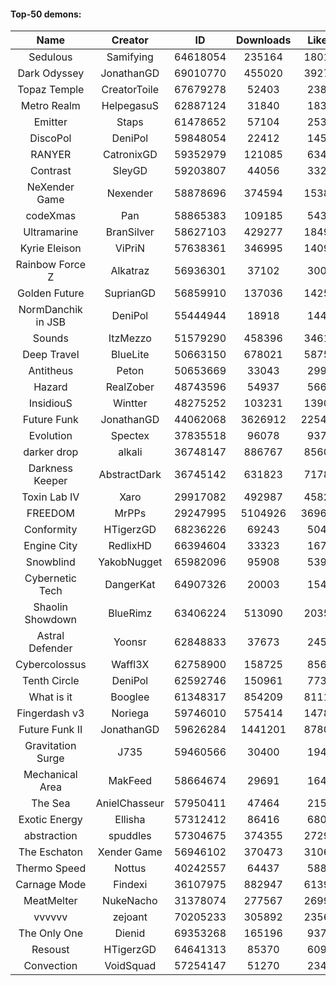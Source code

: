 #### Top-50 demons:

| Name | Creator | ID | Downloads | Likes |
|:---:|:---:|:---:|:---:|:---:|
| Sedulous | Samifying | 64618054 | 235164 | 18010
| Dark Odyssey | JonathanGD | 69010770 | 455020 | 39272
| Topaz Temple | CreatorToile | 67679278 | 52403 | 2388
| Metro Realm | HelpegasuS | 62887124 | 31840 | 1834
| Emitter | Staps | 61478652 | 57104 | 2530
| DiscoPol | DeniPol | 59848054 | 22412 | 1450
| RANYER | CatronixGD | 59352979 | 121085 | 6348
| Contrast | SleyGD | 59203807 | 44056 | 3329
| NeXender Game | Nexender | 58878696 | 374594 | 15380
| codeXmas | Pan | 58865383 | 109185 | 5430
| Ultramarine | BranSilver | 58627103 | 429277 | 18494
| Kyrie Eleison | ViPriN | 57638361 | 346995 | 14098
| Rainbow Force Z | Alkatraz | 56936301 | 37102 | 3008
| Golden Future | SuprianGD  | 56859910 | 137036 | 14252
| NormDanchik in JSB | DeniPol | 55444944 | 18918 | 1440
| Sounds | ItzMezzo | 51579290 | 458396 | 34614
| Deep Travel | BlueLite | 50663150 | 678021 | 58757
| Antitheus | Peton | 50653669 | 33043 | 2994
| Hazard | RealZober | 48743596 | 54937 | 5666
| InsidiouS | Wintter | 48275252 | 103231 | 13902
| Future Funk | JonathanGD | 44062068 | 3626912 | 225429
| Evolution | Spectex | 37835518 | 96078 | 9374
| darker drop | alkali | 36748147 | 886767 | 85600
| Darkness Keeper | AbstractDark | 36745142 | 631823 | 71781
| Toxin Lab IV | Xaro | 29917082 | 492987 | 45824
| FREEDOM | MrPPs | 29247995 | 5104926 | 369688
| Conformity | HTigerzGD | 68236226 | 69243 | 5041
| Engine City | RedlixHD | 66394604 | 33323 | 1674
| Snowblind | YakobNugget | 65982096 | 95908 | 5399
| Cybernetic Tech | DangerKat | 64907326 | 20003 | 1546
| Shaolin Showdown | BlueRimz | 63406224 | 513090 | 20355
| Astral Defender | Yoonsr | 62848833 | 37673 | 2452
| Cybercolossus | Waffl3X | 62758900 | 158725 | 8564
| Tenth Circle | DeniPol | 62592746 | 150961 | 7739
| What is it  | Booglee | 61348317 | 854209 | 81113
| Fingerdash v3 | Noriega | 59746010 | 575414 | 14788
| Future Funk II | JonathanGD | 59626284 | 1441201 | 87801
| Gravitation Surge | J735 | 59460566 | 30400 | 1941
|  Mechanical Area  | MakFeed | 58664674 | 29691 | 1643
| The Sea | AnielChasseur | 57950411 | 47464 | 2152
| Exotic Energy | Ellisha | 57312412 | 86416 | 6808
| abstraction | spuddles | 57304675 | 374355 | 27290
| The Eschaton | Xender Game | 56946102 | 370473 | 31063
| Thermo Speed | Nottus | 40242557 | 64437 | 5881
| Carnage Mode | Findexi | 36107975 | 882947 | 61394
| MeatMelter | NukeNacho | 31378074 | 277567 | 26998
| vvvvvv | zejoant | 70205233 | 305892 | 23564
| The Only One | Dienid | 69353268 | 165196 | 9371
| Resoust | HTigerzGD | 64641313 | 85370 | 6094
| Convection | VoidSquad | 57254147 | 51270 | 2342
